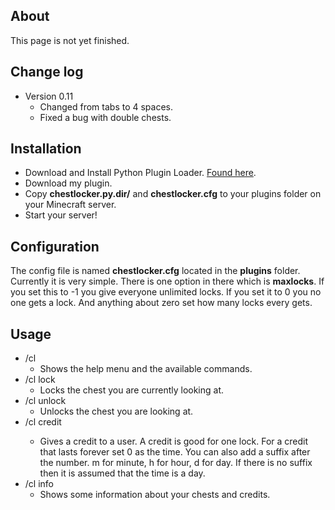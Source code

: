 ## About ##

This page is not yet finished.

## Change log ##

* Version 0.11
    * Changed from tabs to 4 spaces.
    * Fixed a bug with double chests.
    
## Installation ##

* Download and Install Python Plugin Loader. [Found here](http://dev.bukkit.org/server-mods/python-plugin-loader/).
* Download my plugin.
* Copy **chestlocker.py.dir/** and **chestlocker.cfg** to your plugins folder on your Minecraft server.
* Start your server!

## Configuration ##

The config file is named **chestlocker.cfg** located in the **plugins** folder.  Currently it is very simple. There is one option in there which is **maxlocks**. If you set this to -1 you give everyone unlimited locks. If you set it to 0 you no one gets a lock. And anything about zero set how many locks every gets.

## Usage ##

* /cl
	* Shows the help menu and the available commands.
* /cl lock
	* Locks the chest you are currently looking at.
* /cl unlock
	* Unlocks the chest you are looking at.
* /cl credit <user> <time>
	* Gives a credit to a user. A credit is good for one lock. For a credit that lasts forever set 0 as the time.
	You can also add a suffix after the number. m for minute, h for hour, d for day. If there is no suffix then it is
	assumed that the time is a day.
* /cl info
	* Shows some information about your chests and credits.